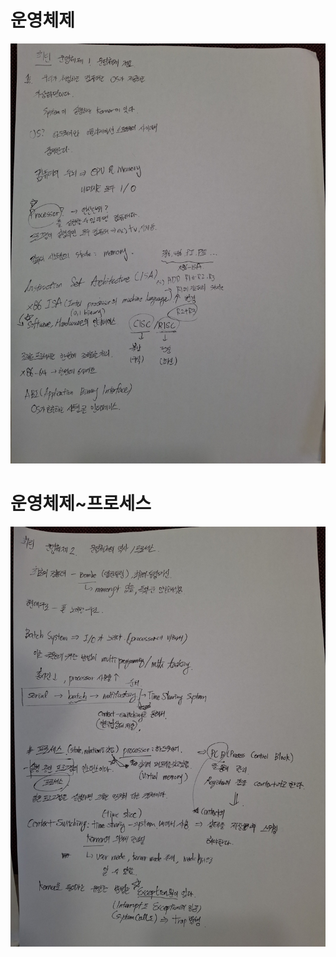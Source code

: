 # 운영체제

![images1](images/KakaoTalk_20250219_162522275.jpg)

# 운영체제~프로세스

![images2](images/KakaoTalk_20250219_162543800.jpg)